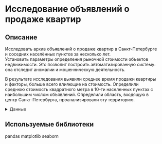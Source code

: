 # Исследование объявлений о продаже квартир

## Описание
Исследовать архив объявлений о продаже квартир в Санкт-Петербурге и соседних населённых пунктов за несколько лет.  
Установить параметры определения рыночной стоимости объектов недвижимости. Это позволит построить автоматизированную систему: она отследит аномалии и мошенническую деятельность.

В результате исследования выявили среднее время продажи квартиры и факторы, больше всего влияющие на стоимость. Определили среднюю стоимость квадратного метра в 10-ти населенных пунктах с наибольшим числом объявлений. Определили область, входящую в центр Санкт-Петербурга, проанализировали эту территорию.


<details>
  <summary>Данные</summary> 
  
— расстояние до ближайшего аэропорта в метрах (м)
— число балконов
— высота потолков (м)
— расстояние до центра города (м)
— сколько дней было размещено объявление (от публикации до снятия)
— дата публикации
— этаж
— всего этажей в доме
— апартаменты (булев тип)
— площадь кухни в квадратных метрах (м²)
— цена на момент снятия с публикации
— жилая площадь в квадратных метрах(м²)
— название населённого пункта
— свободная планировка (булев тип)
— число парков в радиусе 3 км
— расстояние до ближайшего парка (м)
— число водоёмов в радиусе 3 км
— расстояние до ближайшего водоёма (м)
— число комнат
— квартира-студия (булев тип)
— площадь квартиры в квадратных метрах (м²)
— число фотографий квартиры в объявлении

</details>

## Используемые библиотеки
pandas
matplotlib
seaborn
